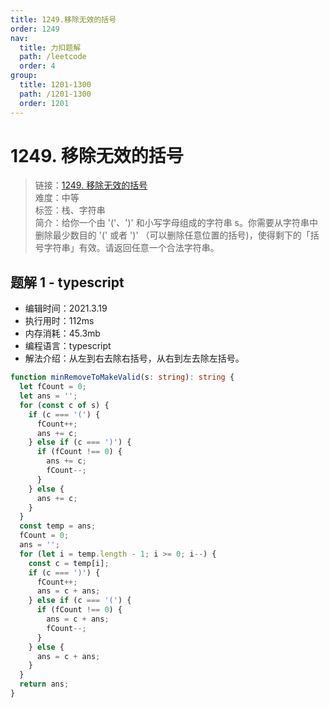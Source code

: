 ```yaml
---
title: 1249.移除无效的括号
order: 1249
nav:
  title: 力扣题解
  path: /leetcode
  order: 4
group:
  title: 1201-1300
  path: /1201-1300
  order: 1201
---
```


# 1249. 移除无效的括号

> 链接：[1249. 移除无效的括号](https://leetcode-cn.com/problems/minimum-remove-to-make-valid-parentheses/)  
> 难度：中等  
> 标签：栈、字符串  
> 简介：给你一个由 '('、')' 和小写字母组成的字符串 s。你需要从字符串中删除最少数目的 '(' 或者 ')' （可以删除任意位置的括号)，使得剩下的「括号字符串」有效。请返回任意一个合法字符串。

## 题解 1 - typescript

- 编辑时间：2021.3.19
- 执行用时：112ms
- 内存消耗：45.3mb
- 编程语言：typescript
- 解法介绍：从左到右去除右括号，从右到左去除左括号。

```typescript
function minRemoveToMakeValid(s: string): string {
  let fCount = 0;
  let ans = '';
  for (const c of s) {
    if (c === '(') {
      fCount++;
      ans += c;
    } else if (c === ')') {
      if (fCount !== 0) {
        ans += c;
        fCount--;
      }
    } else {
      ans += c;
    }
  }
  const temp = ans;
  fCount = 0;
  ans = '';
  for (let i = temp.length - 1; i >= 0; i--) {
    const c = temp[i];
    if (c === ')') {
      fCount++;
      ans = c + ans;
    } else if (c === '(') {
      if (fCount !== 0) {
        ans = c + ans;
        fCount--;
      }
    } else {
      ans = c + ans;
    }
  }
  return ans;
}
```
